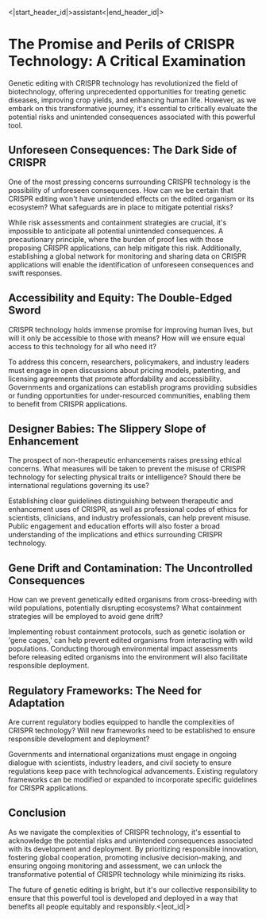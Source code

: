 <|start_header_id|>assistant<|end_header_id|>

The Promise and Perils of CRISPR Technology: A Critical Examination
=================================================================

Genetic editing with CRISPR technology has revolutionized the field of biotechnology, offering unprecedented opportunities for treating genetic diseases, improving crop yields, and enhancing human life. However, as we embark on this transformative journey, it's essential to critically evaluate the potential risks and unintended consequences associated with this powerful tool.

Unforeseen Consequences: The Dark Side of CRISPR
------------------------------------------

One of the most pressing concerns surrounding CRISPR technology is the possibility of unforeseen consequences. How can we be certain that CRISPR editing won't have unintended effects on the edited organism or its ecosystem? What safeguards are in place to mitigate potential risks?

While risk assessments and containment strategies are crucial, it's impossible to anticipate all potential unintended consequences. A precautionary principle, where the burden of proof lies with those proposing CRISPR applications, can help mitigate this risk. Additionally, establishing a global network for monitoring and sharing data on CRISPR applications will enable the identification of unforeseen consequences and swift responses.

Accessibility and Equity: The Double-Edged Sword
---------------------------------------------

CRISPR technology holds immense promise for improving human lives, but will it only be accessible to those with means? How will we ensure equal access to this technology for all who need it?

To address this concern, researchers, policymakers, and industry leaders must engage in open discussions about pricing models, patenting, and licensing agreements that promote affordability and accessibility. Governments and organizations can establish programs providing subsidies or funding opportunities for under-resourced communities, enabling them to benefit from CRISPR applications.

Designer Babies: The Slippery Slope of Enhancement
---------------------------------------------

The prospect of non-therapeutic enhancements raises pressing ethical concerns. What measures will be taken to prevent the misuse of CRISPR technology for selecting physical traits or intelligence? Should there be international regulations governing its use?

Establishing clear guidelines distinguishing between therapeutic and enhancement uses of CRISPR, as well as professional codes of ethics for scientists, clinicians, and industry professionals, can help prevent misuse. Public engagement and education efforts will also foster a broad understanding of the implications and ethics surrounding CRISPR technology.

Gene Drift and Contamination: The Uncontrolled Consequences
---------------------------------------------

How can we prevent genetically edited organisms from cross-breeding with wild populations, potentially disrupting ecosystems? What containment strategies will be employed to avoid gene drift?

Implementing robust containment protocols, such as genetic isolation or 'gene cages,' can help prevent edited organisms from interacting with wild populations. Conducting thorough environmental impact assessments before releasing edited organisms into the environment will also facilitate responsible deployment.

Regulatory Frameworks: The Need for Adaptation
---------------------------------------------

Are current regulatory bodies equipped to handle the complexities of CRISPR technology? Will new frameworks need to be established to ensure responsible development and deployment?

Governments and international organizations must engage in ongoing dialogue with scientists, industry leaders, and civil society to ensure regulations keep pace with technological advancements. Existing regulatory frameworks can be modified or expanded to incorporate specific guidelines for CRISPR applications.

Conclusion
----------

As we navigate the complexities of CRISPR technology, it's essential to acknowledge the potential risks and unintended consequences associated with its development and deployment. By prioritizing responsible innovation, fostering global cooperation, promoting inclusive decision-making, and ensuring ongoing monitoring and assessment, we can unlock the transformative potential of CRISPR technology while minimizing its risks.

The future of genetic editing is bright, but it's our collective responsibility to ensure that this powerful tool is developed and deployed in a way that benefits all people equitably and responsibly.<|eot_id|>